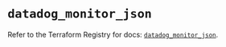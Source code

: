 # `datadog_monitor_json`

Refer to the Terraform Registry for docs: [`datadog_monitor_json`](https://registry.terraform.io/providers/datadog/datadog/3.60.1/docs/resources/monitor_json).
